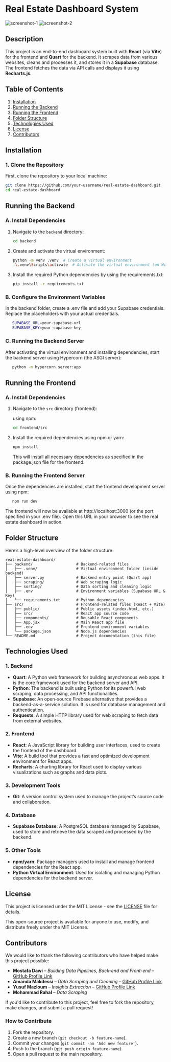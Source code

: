 # Real Estate Dashboard System

![screenshot-1](assets/demo-1.png)
![screenshot-2](assets/demo-2.png)

## Description

This project is an end-to-end dashboard system built with **React** (via **Vite**) for the frontend and **Quart** for the backend. It scrapes data from various websites, cleans and processes it, and stores it in a **Supabase** database. The frontend fetches the data via API calls and displays it using **Recharts.js**.

## Table of Contents

1. [Installation](#installation)
2. [Running the Backend](#running-the-backend)
3. [Running the Frontend](#running-the-frontend)
4. [Folder Structure](#folder-structure)
5. [Technologies Used](#technologies-used)
6. [License](#license)
7. [Contributors](#contributors)

## Installation

### 1. Clone the Repository

First, clone the repository to your local machine:

```bash
git clone https://github.com/your-username/real-estate-dashboard.git
cd real-estate-dashboard
```

## Running the Backend

### **A. Install Dependencies**

1. Navigate to the `backend` directory:

   ```bash
   cd backend
   ```

2. Create and activate the virtual environment:

   ```bash
   python -m venv .venv  # Create a virtual environment
   .\.venv\Scripts\activate  # Activate the virtual environment (on Windows)
   ```

3. Install the required Python dependencies by using the requirements.txt:

   ```bash
   pip install -r requirements.txt
   ```

### **B. Configure the Environment Variables**

In the backend folder, create a .env file and add your Supabase credentials. Replace the placeholders with your actual credentials.

```bash
   SUPABASE_URL=your-supabase-url
   SUPABASE_KEY=your-supabase-key
```

### **C. Running the Backend Server**

After activating the virtual environment and installing dependencies, start the backend server using Hypercorn (the ASGI server):

```bash
   python -m hypercorn server:app
```

## Running the Frontend

### A. Install Dependencies

1. Navigate to the `src` directory (frontend):

   using npm:

   ```bash
   cd frontend/src
   ```

2. Install the required dependencies using npm or yarn:

   ```bash
   npm install
   ```

   This will install all necessary dependencies as specified in the package.json file for the frontend.

### B. Running the Frontend Server

Once the dependencies are installed, start the frontend development server using npm:

```bash
   npm run dev
```

The frontend will now be available at http://localhost:3000 (or the port specified in your .env file). Open this URL in your browser to see the real estate dashboard in action.

## Folder Structure

Here’s a high-level overview of the folder structure:

```plaintext
real-estate-dashboard/
├── backend/                   # Backend-related files
│   ├── .venv/                 # Virtual environment folder (inside backend)
│   ├── server.py              # Backend entry point (Quart app)
│   ├── scraping/              # Web scraping logic
│   ├── sorting/               # Data sorting and cleaning logic
│   ├── .env                   # Environment variables (Supabase URL & Key)
│   └── requirements.txt       # Python dependencies
├── src/                       # Frontend-related files (React + Vite)
│   ├── public/                # Public assets (index.html, etc.)
│   ├── src/                   # React app source code
│   ├── components/            # Reusable React components
│   ├── App.jsx                # Main React app file
│   ├── .env                   # Frontend environment variables
│   └── package.json           # Node.js dependencies
└── README.md                  # Project documentation (this file)
```

## Technologies Used

### 1. Backend

- **Quart**: A Python web framework for building asynchronous web apps. It is the core framework used for the backend server and API.
- **Python**: The backend is built using Python for its powerful web scraping, data processing, and API functionalities.
- **Supabase**: An open-source Firebase alternative that provides a backend-as-a-service solution. It is used for database management and authentication.
- **Requests**: A simple HTTP library used for web scraping to fetch data from external websites.

### 2. Frontend

- **React**: A JavaScript library for building user interfaces, used to create the frontend of the dashboard.
- **Vite**: A build tool that provides a fast and optimized development environment for React apps.
- **Recharts**: A charting library for React used to display various visualizations such as graphs and data plots.

### 3. Development Tools

- **Git**: A version control system used to manage the project’s source code and collaboration.

### 4. Database

- **Supabase Database**: A PostgreSQL database managed by Supabase, used to store and retrieve the data scraped and processed by the backend.

### 5. Other Tools

- **npm/yarn**: Package managers used to install and manage frontend dependencies for the React app.
- **Python Virtual Environment**: Used for isolating and managing Python dependencies for the backend server.

## License

This project is licensed under the MIT License - see the [LICENSE](LICENSE) file for details.

This open-source project is available for anyone to use, modify, and distribute freely under the MIT License.

## Contributors

We would like to thank the following contributors who have helped make this project possible:

- **Mostafa Dawi** – _Building Data Pipelines, Back-end and Front-end_ – [GitHub Profile Link](https://github.com/MostafaDawi)
- **Amanda Makdessi** – _Data Scraping and Cleaning_ – [GitHub Profile Link](https://github.com/amandamakdessi)
- **Yusuf Mazloum** – _Insights Extraction_ – [GitHub Profile Link](https://github.com/Yusf4)
- **Mohammad Rahal** – _Data Scraping_

If you'd like to contribute to this project, feel free to fork the repository, make changes, and submit a pull request!

### How to Contribute

1. Fork the repository.
2. Create a new branch (`git checkout -b feature-name`).
3. Commit your changes (`git commit -am 'Add new feature'`).
4. Push to the branch (`git push origin feature-name`).
5. Open a pull request to the main repository.
